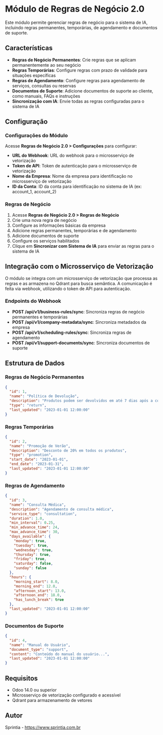 # Módulo de Regras de Negócio 2.0

Este módulo permite gerenciar regras de negócio para o sistema de IA, incluindo regras permanentes, temporárias, de agendamento e documentos de suporte.

## Características

- **Regras de Negócio Permanentes**: Crie regras que se aplicam permanentemente ao seu negócio
- **Regras Temporárias**: Configure regras com prazo de validade para situações específicas
- **Regras de Agendamento**: Configure regras para agendamento de serviços, consultas ou reservas
- **Documentos de Suporte**: Adicione documentos de suporte ao cliente, como manuais, FAQs e instruções
- **Sincronização com IA**: Envie todas as regras configuradas para o sistema de IA

## Configuração

### Configurações do Módulo

Acesse **Regras de Negócio 2.0 > Configurações** para configurar:

- **URL do Webhook**: URL do webhook para o microsserviço de vetorização
- **Token de API**: Token de autenticação para o microsserviço de vetorização
- **Nome da Empresa**: Nome da empresa para identificação no microsserviço de vetorização
- **ID da Conta**: ID da conta para identificação no sistema de IA (ex: account_1, account_2)

### Regras de Negócio

1. Acesse **Regras de Negócio 2.0 > Regras de Negócio**
2. Crie uma nova regra de negócio
3. Configure as informações básicas da empresa
4. Adicione regras permanentes, temporárias e de agendamento
5. Adicione documentos de suporte
6. Configure os serviços habilitados
7. Clique em **Sincronizar com Sistema de IA** para enviar as regras para o sistema de IA

## Integração com o Microsserviço de Vetorização

O módulo se integra com um microsserviço de vetorização que processa as regras e as armazena no Qdrant para busca semântica. A comunicação é feita via webhook, utilizando o token de API para autenticação.

### Endpoints do Webhook

- **POST /api/v1/business-rules/sync**: Sincroniza regras de negócio permanentes e temporárias
- **POST /api/v1/company-metadata/sync**: Sincroniza metadados da empresa
- **POST /api/v1/scheduling-rules/sync**: Sincroniza regras de agendamento
- **POST /api/v1/support-documents/sync**: Sincroniza documentos de suporte

## Estrutura de Dados

### Regras de Negócio Permanentes

```json
{
  "id": 1,
  "name": "Política de Devolução",
  "description": "Produtos podem ser devolvidos em até 7 dias após a compra",
  "type": "return",
  "last_updated": "2023-01-01 12:00:00"
}
```

### Regras Temporárias

```json
{
  "id": 2,
  "name": "Promoção de Verão",
  "description": "Desconto de 20% em todos os produtos",
  "type": "promotion",
  "start_date": "2023-01-01",
  "end_date": "2023-01-31",
  "last_updated": "2023-01-01 12:00:00"
}
```

### Regras de Agendamento

```json
{
  "id": 3,
  "name": "Consulta Médica",
  "description": "Agendamento de consulta médica",
  "service_type": "consultation",
  "duration": 1.0,
  "min_interval": 0.25,
  "min_advance_time": 24,
  "max_advance_time": 30,
  "days_available": {
    "monday": true,
    "tuesday": true,
    "wednesday": true,
    "thursday": true,
    "friday": true,
    "saturday": false,
    "sunday": false
  },
  "hours": {
    "morning_start": 8.0,
    "morning_end": 12.0,
    "afternoon_start": 13.0,
    "afternoon_end": 18.0,
    "has_lunch_break": true
  },
  "last_updated": "2023-01-01 12:00:00"
}
```

### Documentos de Suporte

```json
{
  "id": 4,
  "name": "Manual do Usuário",
  "document_type": "support",
  "content": "Conteúdo do manual do usuário...",
  "last_updated": "2023-01-01 12:00:00"
}
```

## Requisitos

- Odoo 14.0 ou superior
- Microsserviço de vetorização configurado e acessível
- Qdrant para armazenamento de vetores

## Autor

Sprintia - https://www.sprintia.com.br
